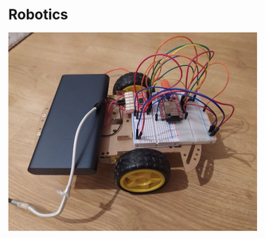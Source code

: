 # Robotics

<img src="https://github.com/segoranov/Robotics/blob/main/esp32-wroover-motor-driver-pwm/robot-image.jpeg" width="500" height="400">
